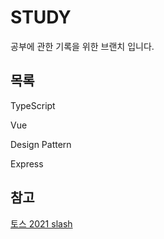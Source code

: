# STUDY

공부에 관한 기록을 위한 브랜치 입니다.

 
## 목록

TypeScript

Vue

Design Pattern

Express

## 참고
[토스 2021 slash](https://toss.im/slash-21)